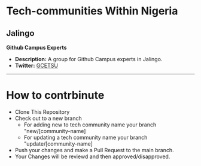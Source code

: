 # Tech-communities Within Nigeria

## Jalingo

**Github Campus Experts**

* **Description:** A group for Github Campus experts in Jalingo.
* **Twitter:** [GCETSU](https://x.com/GCETSU)


***
# How to contrbinute
* Clone This Repository
* Check out to a new branch
  * For adding new to tech community name your branch "new/[community-name]
  * For updating a tech community name your branch "update/[community-name]
* Push your changes and make a Pull Request to the main branch.
* Your Changes will be reviewd and then approved/disapproved.






